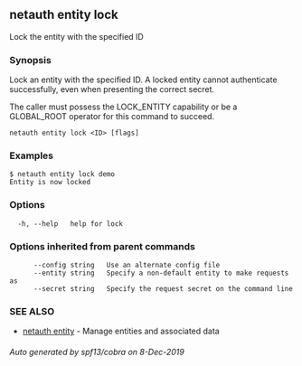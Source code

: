 ## netauth entity lock

Lock the entity with the specified ID

### Synopsis


Lock an entity with the specified ID.  A locked entity cannot
authenticate successfully, even when presenting the correct secret.

The caller must possess the LOCK_ENTITY capability or be a GLOBAL_ROOT
operator for this command to succeed.

```
netauth entity lock <ID> [flags]
```

### Examples

```
$ netauth entity lock demo
Entity is now locked

```

### Options

```
  -h, --help   help for lock
```

### Options inherited from parent commands

```
      --config string   Use an alternate config file
      --entity string   Specify a non-default entity to make requests as
      --secret string   Specify the request secret on the command line
```

### SEE ALSO

* [netauth entity](netauth_entity.md)	 - Manage entities and associated data

###### Auto generated by spf13/cobra on 8-Dec-2019

